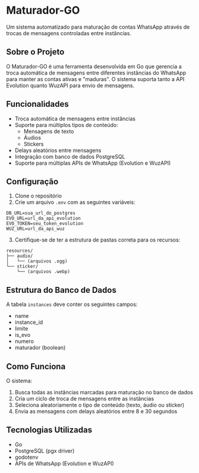 # Maturador-GO

Um sistema automatizado para maturação de contas WhatsApp através de trocas de mensagens controladas entre instâncias.

## Sobre o Projeto

O Maturador-GO é uma ferramenta desenvolvida em Go que gerencia a troca automática de mensagens entre diferentes instâncias do WhatsApp para manter as contas ativas e "maduras". O sistema suporta tanto a API Evolution quanto WuzAPI para envio de mensagens.

## Funcionalidades

- Troca automática de mensagens entre instâncias
- Suporte para múltiplos tipos de conteúdo:
  - Mensagens de texto
  - Áudios
  - Stickers
- Delays aleatórios entre mensagens
- Integração com banco de dados PostgreSQL
- Suporte para múltiplas APIs de WhatsApp (Evolution e WuzAPI)

## Configuração

1. Clone o repositório
2. Crie um arquivo `.env` com as seguintes variáveis:
```env
DB_URL=sua_url_do_postgres
EVO_URL=url_da_api_evolution
EVO_TOKEN=seu_token_evolution
WUZ_URL=url_da_api_wuz
```

3. Certifique-se de ter a estrutura de pastas correta para os recursos:
```
resources/
├── audio/
│   └── (arquivos .ogg)
└── sticker/
    └── (arquivos .webp)
```

## Estrutura do Banco de Dados

A tabela `instances` deve conter os seguintes campos:
- name
- instance_id
- limite
- is_evo
- numero
- maturador (boolean)

## Como Funciona

O sistema:
1. Busca todas as instâncias marcadas para maturação no banco de dados
2. Cria um ciclo de troca de mensagens entre as instâncias
3. Seleciona aleatoriamente o tipo de conteúdo (texto, áudio ou sticker)
4. Envia as mensagens com delays aleatórios entre 8 e 30 segundos

## Tecnologias Utilizadas

- Go
- PostgreSQL (pgx driver)
- godotenv
- APIs de WhatsApp (Evolution e WuzAPI)

